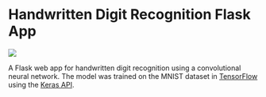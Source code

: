 # Handwritten Digit Recognition Flask App
![](https://github.com/sleepokay/mnist-flask-app/blob/master/media/screenshot.png)

A Flask web app for handwritten digit recognition using a convolutional neural network. The model was trained on the MNIST dataset in [TensorFlow](https://www.tensorflow.org/) using the [Keras API](https://github.com/fchollet/keras). 



